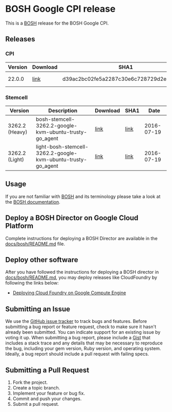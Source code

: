 # BOSH Google CPI release

This is a [BOSH](http://bosh.io/) release for the BOSH Google CPI.

## Releases
<!--The Releases section is automatically generated. Do not edit-->
### CPI

|Version   | Download   | SHA1  | Date   |
|---|---|---|---|
|22.0.0  | [link](https://storage.googleapis.com/bosh-cpi-artifacts/bosh-google-cpi-22.tgz) | d39ac2bc02fe5a2287c30e6c728729d2e68b8e1d | 2016-07-19 |
[//]: # (new-cpi)

### Stemcell

|Version   | Description | Download   | SHA1  | Date  |
|---|---|---|---|---|
|3262.2 (Heavy)  | bosh-stemcell-3262.2-google-kvm-ubuntu-trusty-go_agent | [link](https://storage.googleapis.com/bosh-cpi-artifacts/bosh-stemcell-3262.2-google-kvm-ubuntu-trusty-go_agent.tgz) | [link](https://storage.googleapis.com/bosh-cpi-artifacts/bosh-stemcell-3262.2-google-kvm-ubuntu-trusty-go_agent.tgz.sha1) | 2016-07-19 |
|3262.2 (Light)  |  light-bosh-stemcell-3262.2-google-kvm-ubuntu-trusty-go_agent | [link](https://storage.googleapis.com/bosh-cpi-artifacts/light-bosh-stemcell-3262.2-google-kvm-ubuntu-trusty-go_agent.tgz) | [link](https://storage.googleapis.com/bosh-cpi-artifacts/light-bosh-stemcell-3262.2-google-kvm-ubuntu-trusty-go_agent.tgz.sha1) | 2016-07-19 |
[//]: # (new-stemcell)

## Usage
If you are not familiar with [BOSH](http://bosh.io/) and its terminology please take a look at the [BOSH documentation](http://bosh.io/docs).

## Deploy a BOSH Director on Google Cloud Platform
Complete instructions for deploying a BOSH Director are available in the [docs/bosh/README.md](docs/bosh/README.md) file.


## Deploy other software
After you have followed the instructions for deploying a BOSH director in [docs/bosh/README.md](docs/bosh/README.md), you may deploy releases like CloudFoundry by following the links below:

* [Deploying Cloud Foundry on Google Compute Engine](https://github.com/cloudfoundry-incubator/bosh-google-cpi-release/blob/master/docs/deploy_cf.md)

## Submitting an Issue
We use the [GitHub issue tracker](https://github.com/cloudfoundry-incubator/bosh-google-cpi-release/issues) to track bugs and features.
Before submitting a bug report or feature request, check to make sure it hasn't already been submitted. You can indicate
support for an existing issue by voting it up. When submitting a bug report, please include a
[Gist](http://gist.github.com/) that includes a stack trace and any details that may be necessary to reproduce the bug,
including your gem version, Ruby version, and operating system. Ideally, a bug report should include a pull request with
 failing specs.

## Submitting a Pull Request
1. Fork the project.
1. Create a topic branch.
1. Implement your feature or bug fix.
1. Commit and push your changes.
1. Submit a pull request.
